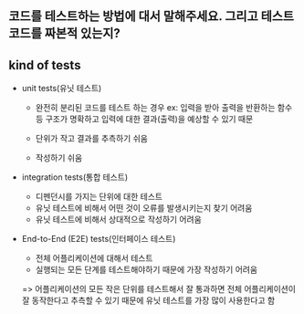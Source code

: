 ## 코드를 테스트하는 방법에 대서 말해주세요. 그리고 테스트 코드를 짜본적 있는지?

## kind of tests

- unit tests(유닛 테스트)

  - 완전히 분리된 코드를 테스트 하는 경우
    ex: 입력을 받아 출력을 반환하는 함수 등 구조가 명확하고 입력에 대한 결과(출력)을 예상할 수 있기 때문

  - 단위가 작고 결과를 추측하기 쉬움
  - 작성하기 쉬움

- integration tests(통합 테스트)

  - 디펜던시를 가지는 단위에 대한 테스트
  - 유닛 테스트에 비해서 어떤 것이 오류를 발생시키는지 찾기 어려움
  - 유닛 테스트에 비해서 상대적으로 작성하기 어려움

- End-to-End (E2E) tests(인터페이스 테스트)

  - 전체 어플리케이션에 대해서 테스트
  - 실행되는 모든 단계를 테스트해야하기 때문에 가장 작성하기 어려움

  => 어플리케이션의 모든 작은 단위를 테스트해서 잘 통과하면 전체 어플리케이션이 잘 동작한다고 추측할 수 있기 때문에 유닛 테스트를 가장 많이 사용한다고 함
